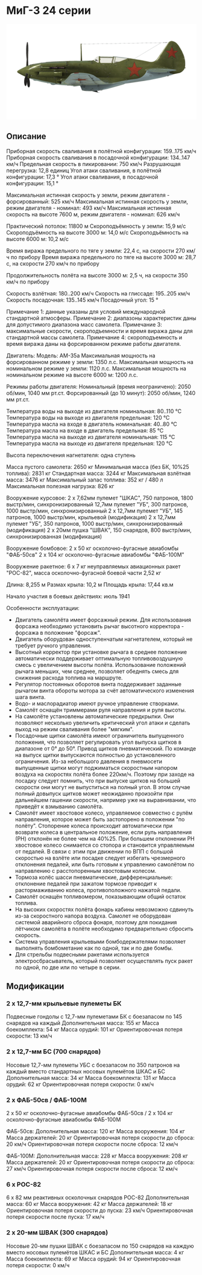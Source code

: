 # МиГ-3 24 серии

![mig3s24](../images/mig3s24.png)

## Описание

Приборная скорость сваливания в полётной конфигурации: 159..175 км/ч
Приборная скорость сваливания в посадочной конфигурации: 134..147 км/ч
Предельная скорость в пикировании: 750 км/ч
Разрушающая перегрузка: 12,8 единиц
Угол атаки сваливания, в полётной конфигурации: 17,3 °
Угол атаки сваливания, в посадочной конфигурации: 15,1 °

Максимальная истинная скорость у земли, режим двигателя - форсированный: 525 км/ч
Максимальная истинная скорость у земли, режим двигателя - номинал: 493 км/ч
Максимальная истинная скорость на высоте 7600 м, режим двигателя - номинал: 626 км/ч

Практический потолок: 11800 м
Скороподъёмность у земли: 15,9 м/с
Скороподъёмность на высоте 3000 м: 14,0 м/с
Скороподъёмность на высоте 6000 м: 10,2 м/с

Время виража предельного по тяге у земли: 22,4 с, на скорости 270 км/ч по прибору
Время виража предельного по тяге на высоте 3000 м: 28,7 с, на скорости 270 км/ч по прибору

Продолжительность полёта на высоте 3000 м: 2,5 ч, на скорости 350 км/ч по прибору

Скорость взлётная: 180..200 км/ч
Скорость на глиссаде: 195..205 км/ч
Скорость посадочная: 135..145 км/ч
Посадочный угол: 15 °

Примечание 1: данные указаны для условий международной стандартной атмосферы.
Примечание 2: диапазоны характеристик даны для допустимого диапазона масс самолета.
Примечание 3: максимальные скорости, скороподъемности и время виража даны для стандартной массы самолета.
Примечание 4: скороподъемность и время виража даны на форсированном режиме работы двигателя.

Двигатель:
Модель: АМ-35а
Максимальная мощность на форсированном режиме у земли: 1350 л.с.
Максимальная мощность на номинальном режиме у земли: 1120 л.с.
Максимальная мощность на номинальном режиме на высоте 6000 м: 1200 л.с.

Режимы работы двигателя:
Номинальный (время неограничено): 2050 об/мин, 1040 мм рт.ст.
Форсированный (до 10 минут): 2050 об/мин, 1240 мм рт.ст.

Температура воды на выходе из двигателя номинальная: 80..110 °С
Температура воды на выходе из двигателя предельная: 120 °С
Температура масла на входе в двигатель номинальная: 40..80 °С
Температура масла на входе в двигатель предельная: 85 °С
Температура масла на выходе из двигателя номинальная: 115 °С
Температура масла на выходе из двигателя предельная: 120 °С

Высота переключения нагнетателя: одна ступень 

Масса пустого самолета: 2650 кг
Минимальная масса (без БК, 10%25 топлива): 2831 кг
Стандартная масса: 3244 кг
Максимальная взлётная масса: 3476 кг
Максимальный запас топлива: 352 кг / 480 л
Максимальная полезная нагрузка: 826 кг

Вооружение курсовое:
2 x 7,62мм пулемет "ШКАС", 750 патронов, 1800 выстр/мин, синхронизированный
12,7мм пулемет "УБ", 300 патронов, 1000 выстр/мин, синхронизированный
2 x 12,7мм пулемет "УБ", 145 патронов, 1000 выстр/мин, крыльевой (модификация)
2 x 12,7мм пулемет "УБ", 350 патронов, 1000 выстр/мин, синхронизированный (модификация)
2 x 20мм пушка "ШВАК", 150 снарядов, 800 выстр/мин, синхронизированная (модификация)

Вооружение бомбовое:
2 x 50 кг осколочно-фугасные авиабомбы "ФАБ-50св"
2 x 104 кг осколочно-фугасные авиабомбы "ФАБ-100М"

Вооружение ракетное:
6 x 7 кг неуправляемых авиационных ракет "РОС-82", масса осколочно-фугасной боевой части 2,52 кг

Длина: 8,255 м
Размах крыла: 10,2 м
Площадь крыла: 17,44 кв.м

Начало участия в боевых действиях: июль 1941

Особенности эксплуатации:
- Двигатель самолёта имеет форсажный режим. Для использования форсажа необходимо установить рычаг высотного корректора - форсажа в положение "форсаж".
- Двигатель оборудован одноступенчатым нагнетателем, который не требует ручного управления.
- Высотный корректор при установке рычага в среднее положение автоматически поддерживает оптимальную топливовоздушную смесь с увеличением высоты полёта. Использование положений рычага меньших, чем среднее, позволяет обеднять смесь для снижения расхода топлива на маршруте.
- Регулятор постоянных оборотов винта поддерживает заданные рычагом винта обороты мотора за счёт автоматического изменения шага винта.
- Водо- и маслорадиатор имеют ручное управление створками.
- Самолёт оснащён триммерами руля направления и руля высоты.
- На самолёте установлены автоматические предкрылки. Они позволяют несколько увеличить критический угол атаки и сделать выход на режим сваливания более "мягким".
- Посадочные щитки самолёта имеют ограничитель выпущенного положения, что позволяет регулировать угол выпуска щитков в диапазоне от 0° до 50°. Привод щитков пневматический. По команде на выпуск щитки выпускаются полностью до установленного ограничения. Из-за небольшого давления в пневмосети выпущенные щитки могут поджиматься скоростным напором воздуха на скоростях полёта более 220км/ч. Поэтому при заходе на посадку следует помнить, что при выпуске щитков на большей скорости они могут не выпуститься на полный угол. В этом случае полный довыпуск щитков может неожиданно произойти при дальнейшем гашении скорости, например уже на выравнивании, что приведёт к взмыванию самолёта.
- Самолёт имеет хвостовое колесо, управляемое совместно с рулём направления, которое может быть застопорено в положении "по полёту". Стопорение колеса происходит автоматически при возврате колеса в центральное положение, если руль направления (РН) отклонён не более чем на 40%25. При большем отклонении РН хвостовое колесо снимается со стопора и становится управляемым от педалей. В связи с этим при движении по ВПП с большой скоростью на взлёте или посадке следует избегать чрезмерного отклонения педалей, или быть готовым к управлению самолётом по направлению с расстопоренным хвостовым колесом.
- Тормоза колёс шасси пневматические, дифференциальные: отклонение педалей при зажатом тормозе приводит к растормаживанию колеса, противоположного нажатой педали.
- Самолёт оснащён топливомером, показывающим общий остаток топлива.
- На высоких скоростях полёта фонарь кабины невозможно сдвинуть из-за скоростного напора воздуха. Самолет не оборудован системой аварийного сброса фонаря, поэтому для покидания лётчиком самолёта в полёте необходимо предварительно сбросить скорость.
- Система управления крыльевыми бомбодержателями позволяет выполнять бомбометание как по одной, так и по две бомбы.
- Для стрельбы подвесными ракетами используется электросбрасыватель, который позволяет осуществлять пуск ракет по одной, по две или по четыре в серии.

## Модификации


### 2 x 12,7-мм крыльевые пулеметы БК

Подвесные гондолы с 12,7-мм пулеметами БК с боезапасом по 145 снарядов на каждый
Дополнительная масса: 155 кг
Масса боекомплекта: 54 кг
Масса орудий: 101 кг
Ориентировочная потеря скорости: 13 км/ч

### 2 x 12,7-мм БС (700 снарядов)

Носовые 12,7-мм пулеметы УБС с боезапасом по 350 патронов на каждый вместо стандартных носовых пулемётов ШКАС и БС
Дополнительная масса: 34 кг
Масса боекомплекта: 131 кг
Масса орудий: 62 кг
Ориентировочная потеря скорости: 0 км/ч

### 2 х ФАБ-50св / ФАБ-100М

2 x 50 кг осколочно-фугасные авиабомбы ФАБ-50св / 2 x 104 кг осколочно-фугасные авиабомбы ФАБ-100М

ФАБ-50св:
Дополнительная масса: 120 кг
Масса вооружения: 104 кг
Масса держателей: 20 кг
Ориентировочная потеря скорости до сброса: 20 км/ч
Ориентировочная потеря скорости после сброса: 12 км/ч

ФАБ-100М:
Дополнительная масса: 228 кг
Масса вооружения: 208 кг
Масса держателей: 20 кг
Ориентировочная потеря скорости до сброса: 27 км/ч
Ориентировочная потеря скорости после сброса: 12 км/ч

### 6 х РОС-82

6 x 82 мм реактивных осколочных снарядов РОС-82
Дополнительная масса: 60 кг
Масса вооружения: 42 кг
Масса держателей: 18 кг
Ориентировочная потеря скорости до пуска: 23 км/ч
Ориентировочная потеря скорости после пуска: 17 км/ч

### 2 x 20-мм ШВАК (300 снарядов)

Носовые 20-мм пушки ШВАК с боезапасом по 150 снарядов на каждую вместо носовых пулемётов ШКАС и БС
Дополнительная масса: 4 кг
Масса боекомплекта: 69 кг
Масса орудий: 94 кг
Ориентировочная потеря скорости: 0 км/ч